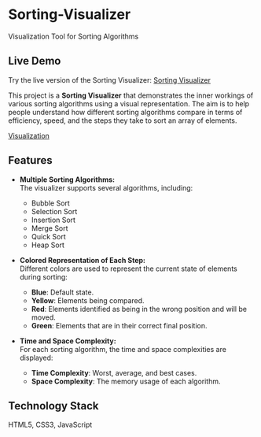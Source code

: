 # Sorting-Visualizer
Visualization Tool for Sorting Algorithms

## Live Demo
Try the live version of the Sorting Visualizer: [Sorting Visualizer](https://ksamaarora.com/Sorting-Visualizer/)

This project is a **Sorting Visualizer** that demonstrates the inner workings of various sorting algorithms using a visual representation. The aim is to help people understand how different sorting algorithms compare in terms of efficiency, speed, and the steps they take to sort an array of elements.

[Visualization](https://github.com/ksamaarora/Sorting-Visualizer/blob/main/visualizer_video.mp4)

## Features

- **Multiple Sorting Algorithms:**  
  The visualizer supports several algorithms, including:
  - Bubble Sort
  - Selection Sort
  - Insertion Sort
  - Merge Sort
  - Quick Sort
  - Heap Sort

- **Colored Representation of Each Step:**  
  Different colors are used to represent the current state of elements during sorting:
  - **Blue**: Default state.
  - **Yellow**: Elements being compared.
  - **Red**: Elements identified as being in the wrong position and will be moved.
  - **Green**: Elements that are in their correct final position.

- **Time and Space Complexity:**  
  For each sorting algorithm, the time and space complexities are displayed:
  - **Time Complexity**: Worst, average, and best cases.
  - **Space Complexity**: The memory usage of each algorithm.

## Technology Stack
HTML5, CSS3, JavaScript